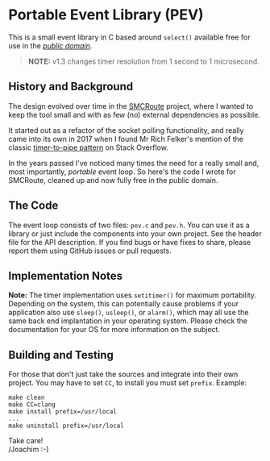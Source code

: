 Portable Event Library (PEV)
============================

This is a small event library in C based around `select()` available
free for use in the [*public domain*](UNLICENSE).

> **NOTE:** v1.3 changes timer resolution from 1 second to 1 microsecond.

History and Background
----------------------

The design evolved over time in the [SMCRoute][] project, where I wanted
to keep the tool small and with as few (no) external dependencies as
possible.

It started out as a refactor of the socket polling functionality, and
really came into its own in 2017 when I found Mr Rich Felker's mention
of the classic [timer-to-pipe pattern][1] on Stack Overflow.

In the years passed I've noticed many times the need for a really small
and, most importantly, *portable* event loop.  So here's the code I
wrote for SMCRoute, cleaned up and now fully free in the public domain.


The Code
--------

The event loop consists of two files: `pev.c` and `pev.h`.  You can use
it as a library or just include the components into your own project.
See the header file for the API description.  If you find bugs or have
fixes to share, please report them using GitHub issues or pull requests.


Implementation Notes
--------------------

**Note:** The timer implementation uses `setitimer()` for maximum
	portability.  Depending on the system, this can potentially cause
	problems if your application also use `sleep()`, `usleep()`, or
	`alarm()`, which may all use the same back end implantation in your
	operating system.  Please check the documentation for your OS for
	more information on the subject.


Building and Testing
--------------------

For those that don't just take the sources and integrate into their own
project.  You may have to set `CC`, to install you must set `prefix`.
Example:

    make clean
    make CC=clang
    make install prefix=/usr/local
    ...
    make uninstall prefix=/usr/local

Take care!  
 /Joachim :-)

[SMCRoute]: https://github.com/troglobit/SMCRoute
[1]: https://stackoverflow.com/questions/2328127/select-able-timers/6800676#6800676
